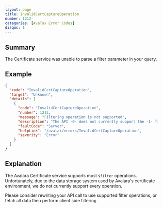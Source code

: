 ```yaml
---
layout: page
title: InvalidCertCaptureOperation
number: 1212
categories: [AvaTax Error Codes]
disqus: 1
---
```


## Summary

The Certificate service was unable to parse a filter parameter in your query.

## Example

```json
{
  "code": "InvalidCertCaptureOperation",
  "target": "Unknown",
  "details": [
    {
      "code": "InvalidCertCaptureOperation",
      "number": 1212,
      "message": "Filtering operation is not supported",
      "description": "The API -0- does not currently support the -1- filter command.",
      "faultCode": "Server",
      "helpLink": "/avatax/errors/InvalidCertCaptureOperation",
      "severity": "Error"
    }
  ]
}
```

## Explanation

The Avalara Certificate service supports most `$filter` operations.  Unfortunately, due to the data storage system used by Avalara's certificate environment, we do not currently support every operation.

Please consider rewriting your API call to use supported filter operations, or fetch all data then perform client side filtering.
